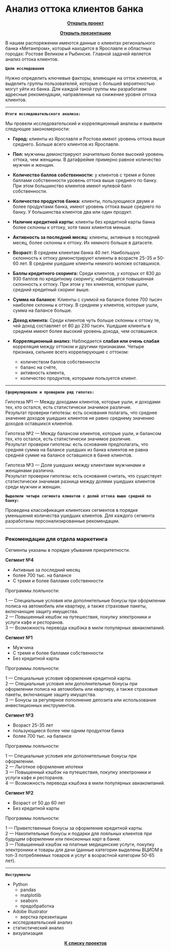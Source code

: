 # Анализ оттока клиентов банка

<p align="center"><a href="https://github.com/lily-pogodina/Data-Analyst-Portfolio-Ru/blob/main/Bank_Customer_Churn_Analysis_ru/Bank_Customer_Churn_Analysis.ipynb"><b>Открыть проект</b></a></p>

<p align="center"><a href="https://github.com/lily-pogodina/Data-Analyst-Portfolio-Ru/blob/main/Bank_Customer_Churn_Analysis_ru/Bank_Customer_Churn_Analysis.pdf"><b>Открыть презентацию</b></a></p>


В нашем распоряжении имеются данные о клиентах регионального банка «Метанпром», который находится в Ярославле и областных городах: Ростове Великом и Рыбинске. Главной задачей является анализ оттока клиентов.

**`Цели исследования`** 

Нужно определить ключевые факторы, влияющие на отток клиентов, и выделить группы пользователей, которые с большей вероятностью могут уйти из банка. Для каждой такой группы мы разработаем адресные рекомендации, направленные на снижение уровня оттока клиентов.

---
**`Итоги исследовательского анализа:`**

Мы провели исследовательский и корреляционный анализы и выявили следующее закономерности:

* **Город:** клиенты из Ярославля и Ростова имеют уровень оттока выше среднего. Больше всего клиентов из Ярославля.
* **Пол:** мужчины демонстрируют значительно более высокий уровень оттока, чем женщины. В датафрейме примерно равное количество мужчин и женщин.
* **Количество баллов собственности:** у клиентов с тремя и более баллами собственности уровень оттока выше среднего по банку. При этом большинство клиентов имеют нулевой балл собственности.
* **Количество продуктов банка:** клиенты, пользующиеся двумя и более продуктами банка, имеют уровень оттока выше среднего по банку. У большинства клиентов два или один продукт.
* **Наличие кредитной карты:** клиенты без кредитной карты банка более склонны к оттоку, хотя таких клиентов меньше.
* **Активность за последний месяц:** клиенты, активные в последний месяц, более склонны к оттоку. Их немного больше в датасете.
* **Возраст:** В среднем клиентам банка 40 лет. Наибольшую склонность к оттоку демонстрируют клиенты в возрасте 25-35 и 50-60 лет. В среднем ушедшие клиенты немного моложе оставшихся.
* **Баллы кредитного скоринга:** Среди клиентов, у которых от 830 до 930 баллов по кредитному скорингу, наблюдается повышенная склонность к оттоку. При этом у тех клиентов, которые ушли, средний кредитный скоринг выше.
* **Сумма на балансе:** Клиенты с суммой на балансе более 700 тысяч наиболее склонны к оттоку.
В среднем у клиентов, которые ушли, сумма на балансе больше.
* **Доход клиента:** Среди клиентов чуть больше склонны к оттоку те, чей доход составляет от 80 до 230 тысяч. Ушедшие клиенты в среднем имеют более высокий уровень дохода, чем оставшиеся.


* **Корреляционный анализ:** Наблюдается **слабая или очень слабая** корреляция между оттоком и другими признаками. Четыре признака, сильнее всего коррелирующие с оттоком:
    * количеством баллов собственности
    * баланс на счёте,
    * активность клиента,
    * количество продуктов, которыми пользуется клиент.
---
**`Сформулировали и проверили ряд гипотез:`**

Гипотеза №1 — Между доходами клиентов, которые ушли, и доходами тех, кто остался, есть статистически значимое различие.\
Результат проверки гипотезы: есть основания полагать, что среднее значение доходов ушедших клиентов не равно среднему значению доходов оставшихся клиентов.

Гипотеза №2 — Между балансом клиентов, которые ушли, и балансом тех, кто остался, есть статистически значимое различие.\
Результат проверки гипотезы: есть основания предполагать, что средняя сумма на балансе ушедших из банка клиентов не равна средней сумме на балансе оставшихся в банке клиентов.

Гипотеза №3 — Доля ушедших между клиентами мужчинами и женщинами различна.\
Результат проверки гипотезы: есть основания считать, что существует статистически значимая разница между долями ушедших клиентов среди мужчин и женщин.

**`Выделили четыре сегмента клиентов с долей оттока выше средней по банку:`**

Проведена классификация клиентских сегментов в порядке уменьшения количества ушедших клиентов. Для каждого сегмента разработаны персонализированные рекомендации.

---

### Рекомендации для отдела маркетинга


Сегменты указаны в порядке убывания приоритетности.


**Сегмент №4**

* Активные за последний месяц
* более 700 тыс. на балансе
* C тремя и более баллами собственности

Программы лояльности:

1 — Специальные условия или дополнительные бонусы при оформлении полиса на автомобиль или квартиру, а также страховые пакеты, включающие защиту имущества.\
2 — Повышенный кешбэк на путешествия, покупку электроники и услуги кафе и ресторанов.\
3 — Возможность перевода кэшбэка в мили популярных авиакомпаний.

**Сегмент №1**

* Мужчина
* C тремя и более баллами собственности
* Без кредитной карты

Программы лояльности:

1 — Специальные условия оформления кредитной карты.\
2 — Специальные условия или дополнительные бонусы при оформлении полиса на автомобиль или квартиру, а также страховые пакеты, включающие защиту имущества.\
3 — Бонусы за регулярное пополнение депозита или использование инвестиционных инструментов.

**Сегмент №3**

* Возраст 25-35 лет
* пользующиеся более чем одним продуктом банка
* более 700 тыс. на балансе

Программы лояльности:


1 — Специальные условия или дополнительные бонусы при оформлении.\
2 — Льготное оформление ипотеки\
3 — Повышенный кэшбэк на путешествия, покупку электроники и услуги кафе и ресторанов.\
4 — Возможность перевода кэшбэка в мили популярных авиакомпаний.

**Сегмент №2**

* Возраст от 50 до 60 лет
* Без кредитной карты

Программы лояльности:

1 — Приветственные бонусы за оформление кредитной карты.\
2 — Накопительные бонусы и подарки для лояльных клиентов при будущем оформлении или пенсионных карт в банке.\
3 — Повышенный кэшбэк на платные медицинские услуги, покупку электроники и товары для дачи (данные категории выделены ВЦИОМ в топ-3 потребляемых товаров и услуг в возрастной категории 50-65 лет).

 ---
 
**`Инструменты`**

* Python
  * pandas
  * matplotlib 
  * seaborn
  * предобработка
* Adobe Illustrator
  * верстка презентации
* исследовательский анализ
* статистический анализ
* визуализация


<p align="center"><a href="https://github.com/lily-pogodina/Data-Analyst-Portfolio-Ru"><b>К списку проектов</b></a></p>
